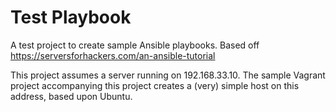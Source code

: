# Test Playbook

A test project to create sample Ansible playbooks. Based off https://serversforhackers.com/an-ansible-tutorial

This project assumes a server running on 192.168.33.10. The sample Vagrant project accompanying this
project creates a (very) simple host on this address, based upon Ubuntu.
